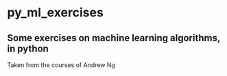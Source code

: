 # py_ml_exercises

## Some exercises on machine learning algorithms, in python

Taken from the courses of Andrew Ng
